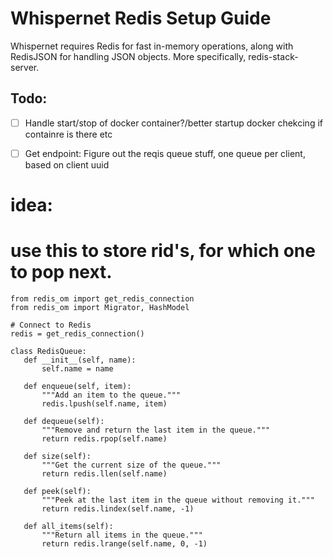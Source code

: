 # Whispernet Redis Setup Guide

Whispernet requires Redis for fast in-memory operations, along with RedisJSON for handling JSON objects. More specifically, redis-stack-server. 


## Todo:
 - [ ] Handle start/stop of docker container?/better startup docker chekcing if containre is there etc

 - [ ] Get endpoint: Figure out the reqis queue stuff, one queue per client, based on client uuid


# idea: 
# use this to store rid's, for which one to pop next.
 ```
 from redis_om import get_redis_connection
from redis_om import Migrator, HashModel

# Connect to Redis
redis = get_redis_connection()

class RedisQueue:
    def __init__(self, name):
        self.name = name

    def enqueue(self, item):
        """Add an item to the queue."""
        redis.lpush(self.name, item)

    def dequeue(self):
        """Remove and return the last item in the queue."""
        return redis.rpop(self.name)

    def size(self):
        """Get the current size of the queue."""
        return redis.llen(self.name)

    def peek(self):
        """Peek at the last item in the queue without removing it."""
        return redis.lindex(self.name, -1)

    def all_items(self):
        """Return all items in the queue."""
        return redis.lrange(self.name, 0, -1)

 
 
 
 ```